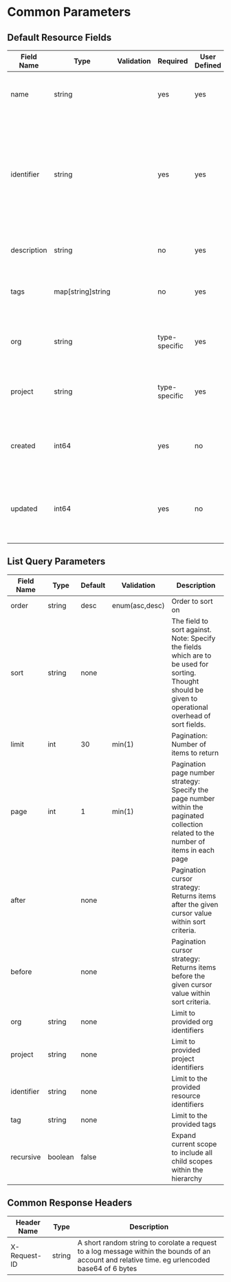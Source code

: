 # Common Parameters 




## Default Resource Fields


| Field Name  | Type              | Validation | Required      | User Defined | User Editable | Description                                                                                                                |
|-------------|-------------------|------------|---------------|--------------|---------------|----------------------------------------------------------------------------------------------------------------------------|
| name        | string            |            | yes           | yes          | yes           | Human-friendly name for the resource                                                                                       |
| identifier  | string            |            | yes           | yes          | no            | URL-friendly version of the name, used to identify a resource within it's scope and so needs to be unique within the scope |
| description | string            |            | no            | yes          | yes           | Further detail on the specific resource                                                                                    |
| tags        | map[string]string |            | no            | yes          | yes           | List of labels applied to the resource                                                                                     |
| org         | string            |            | type-specific | yes          | no            | Identifier field of the organization the resource is scoped to                                                             |
| project     | string            |            | type-specific | yes          | no            | Identifier field of the project the resource is scoped to                                                                        |
| created     | int64             |            | yes           | no           | no            | Unix timestamp when the resource was created in milliseconds                                                               |
| updated     | int64             |            | yes           | no           | no            | Unix timestamp when the resource was last edited in milliseconds                                                           |
|             |                   |            |               |              |               |                                                                                                                            |



## List Query Parameters

| Field Name | Type    | Default | Validation     | Description                                                                                                                                           |
|------------|---------|---------|----------------|-------------------------------------------------------------------------------------------------------------------------------------------------------|
| order      | string  | desc    | enum(asc,desc) | Order to sort on                                                                                                                                      |
| sort       | string  | none    |                | The field to sort against. Note: Specify the fields which are to be used for sorting. Thought should be given to operational overhead of sort fields. |
| limit      | int     | 30      | min(1)         | Pagination: Number of items to return                                                                                                                 |
| page       | int     | 1       | min(1)         | Pagination page number strategy: Specify the page number within the paginated collection related to the number of items in each page                  |
| after      |         | none    |                | Pagination cursor strategy: Returns items after the given cursor value within sort criteria.                                                          |
| before     |         | none    |                | Pagination cursor strategy: Returns items before the given cursor value within sort criteria.                                                         |
| org        | string  | none    |                | Limit to provided org identifiers                                                                                                                     |
| project    | string  | none    |                | Limit to provided project identifiers                                                                                                                 |
| identifier | string  | none    |                | Limit to the provided resource identifiers                                                                                                            |
| tag        | string  | none    |                | Limit to the provided tags                                                                                                                            |
| recursive  | boolean | false   |                | Expand current scope to include all child scopes within the hierarchy                                                                                 |

## Common Response Headers

| Header Name  | Type   | Description |
|--------------|--------|-------------|
| X-Request-ID | string | A short random string to corolate a request to a log message within the bounds of an account and relative time. eg urlencoded base64 of 6 bytes |